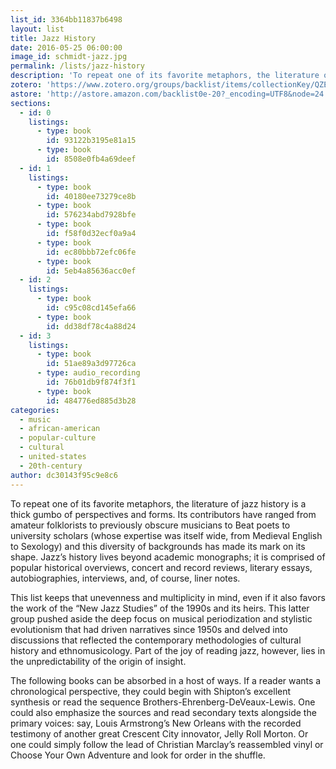 ```yaml
---
list_id: 3364bb11837b6498
layout: list
title: Jazz History
date: 2016-05-25 06:00:00
image_id: schmidt-jazz.jpg
permalink: /lists/jazz-history
description: 'To repeat one of its favorite metaphors, the literature of jazz history is a thick gumbo of perspectives and forms. This list keeps that unevenness and multiplicity in mind, even if it also favors the work of the “New Jazz Studies” of the 1990s and its heirs. Some readers may want a chronological perspectives; others to read secondary texts alongside the primary voices. Or _Choose Your Own Adventure_ and look for order in the shuffle.'
zotero: 'https://www.zotero.org/groups/backlist/items/collectionKey/QZEQSGZR'
astore: 'http://astore.amazon.com/backlist0e-20?_encoding=UTF8&node=24'
sections: 
  - id: 0
    listings:
      - type: book
        id: 93122b3195e81a15
      - type: book
        id: 8508e0fb4a69deef
  - id: 1
    listings:
      - type: book
        id: 40180ee73279ce8b
      - type: book
        id: 576234abd7928bfe
      - type: book
        id: f58f0d32ecf0a9a4
      - type: book
        id: ec80bbb72efc06fe
      - type: book
        id: 5eb4a85636acc0ef
  - id: 2
    listings:
      - type: book
        id: c95c08cd145efa66
      - type: book
        id: dd38df78c4a88d24
  - id: 3
    listings:
      - type: book
        id: 51ae89a3d97726ca
      - type: audio_recording
        id: 76b01db9f874f3f1
      - type: book
        id: 484776ed885d3b28
categories:
  - music
  - african-american
  - popular-culture
  - cultural
  - united-states
  - 20th-century
author: dc30143f95c9e8c6
---
```

To repeat one of its favorite metaphors, the literature of jazz history is a thick gumbo of perspectives and forms. Its contributors have ranged from amateur folklorists to previously obscure musicians to Beat poets to university scholars (whose expertise was itself wide, from Medieval English to Sexology) and this diversity of backgrounds has made its mark on its shape. Jazz’s history lives beyond academic monographs; it is comprised of popular historical overviews, concert and record reviews, literary essays, autobiographies, interviews, and, of course, liner notes. 

This list keeps that unevenness and multiplicity in mind, even if it also favors the work of the “New Jazz Studies” of the 1990s and its heirs. This latter group pushed aside the deep focus on musical periodization and stylistic evolutionism that had driven narratives since 1950s and delved into discussions that reflected the contemporary methodologies of cultural history and ethnomusicology. Part of the joy of reading jazz, however, lies in the unpredictability of the origin of insight.

The following books can be absorbed in a host of ways. If a reader wants a chronological perspective, they could begin with Shipton’s excellent synthesis or read the sequence Brothers-Ehrenberg-DeVeaux-Lewis. One could also emphasize the sources and read secondary texts alongside the primary voices: say, Louis Armstrong’s New Orleans with the recorded testimony of another great Crescent City innovator, Jelly Roll Morton. Or one could simply follow the lead of Christian Marclay’s reassembled vinyl or Choose Your Own Adventure and look for order in the shuffle.